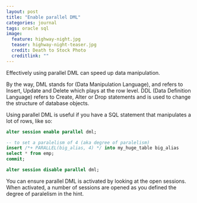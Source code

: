 ```yaml
---
layout: post
title: "Enable parallel DML"
categories: journal
tags: oracle sql
image:
  feature: highway-night.jpg
  teaser: highway-night-teaser.jpg
  credit: Death to Stock Photo
  creditlink: ""
---
```

Effectively using parallel DML can speed up data manipulation.

By the way, DML stands for (Data Manipulation Language), and refers to Insert, Update and Delete which plays at the row level. DDL (Data Definition Language) refers to Create, Alter or Drop statements and is used to change the structure of database objects.

Using parallel DML is useful if you have a SQL statement that manipulates a lot of rows, like so:

``` SQL
alter session enable parallel dml;

-- to set a paralelism of 4 (aka degree of paralelism)
insert /*+ PARALLEL(big_alias, 4) */ into my_huge_table big_alias
select * from emp;
commit;

alter session disable parallel dml;
```

You can ensure parallel DML is activated by looking at the open sessions. When activated, a number of sessions are opened as you defined the degree of paralelism in the hint.
